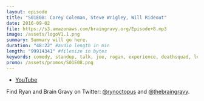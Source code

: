 ```yaml
---
layout: episode
title: "S01E08: Corey Coleman, Steve Wrigley, Will Rideout"
date: 2016-09-02
file: https://s3.amazonaws.com/braingravy.org/Episode+8.mp3
image: /assets/logoV1.1.png
summary: Summary will go here.
duration: "48:22" #audio length in min
length: "99914341" #filesize in bytes
keywords: comedy, standup, talk, joe, rogan, experience, deathsquad, legion, of, skanks, science, media, news, video, games, nerd, comics, nerdist, pop, culter, technology, politics, npr
promo: /assets/promos/S01E08.png
---
```



- [YouTube](https://www.youtube.com/channel/UCeHkFQsmv90Num66OcKSAXg)


Find Ryan and Brain Gravy on Twitter: [@rynoctopus](https://twitter.com/rynoctopus) and [@thebraingravy](https://twitter.com/thebraingravy).
